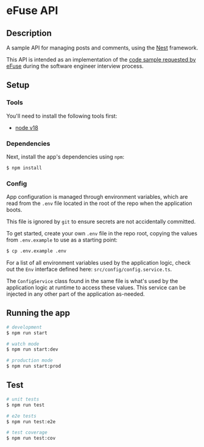 # eFuse API

## Description

A sample API for managing posts and comments, using the [Nest](https://github.com/nestjs/nest) framework.

This API is intended as an implementation of the [code sample requested by eFuse](https://github.com/eFuse-Inc/work-samples/blob/main/backend.md) during the software engineer interview process.

## Setup

### Tools

You'll need to install the following tools first:

- [node v18](https://nodejs.org/en/download/)

### Dependencies

Next, install the app's dependencies using `npm`:

```bash
$ npm install
```

### Config
App configuration is managed through environment variables, which are read from the `.env` file located in the root of the repo when the application boots.

This file is ignored by `git` to ensure secrets are not accidentally committed.

To get started, create your own `.env` file in the repo root, copying the values from `.env.example` to use as a starting point:
```bash
$ cp .env.example .env
```

For a list of all environment variables used by the application logic, check out the `Env` interface defined here: `src/config/config.service.ts`.

The `ConfigService` class found in the same file is what's used by the application logic at runtime to access these values.  This service can be injected in any other part of the application as-needed.

## Running the app

```bash
# development
$ npm run start

# watch mode
$ npm run start:dev

# production mode
$ npm run start:prod
```

## Test

```bash
# unit tests
$ npm run test

# e2e tests
$ npm run test:e2e

# test coverage
$ npm run test:cov
```
